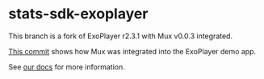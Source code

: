 # stats-sdk-exoplayer

This branch is a fork of ExoPlayer r2.3.1 with Mux v0.0.3 integrated.

[This commit](https://github.com/muxinc/stats-sdk-exoplayer/commit/0106b499b264e1038906a78a13fb5b2985fbfa31) shows how Mux was integrated into the ExoPlayer demo app.

See [our docs](https://docs.mux.com/exoplayer/getting-started) for more information.
